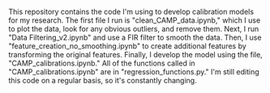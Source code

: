 This repository contains the code I'm using to develop calibration models for my research. The first file I run is "clean_CAMP_data.ipynb," which I use to plot the data, look for any obvious outliers, and remove them. Next, I run "Data Filtering_v2.ipynb" and use a FIR filter to smooth the data. Then, I use "feature_creation_no_smoothing.ipynb" to create additional features by transforming the original features. Finally, I develop the model using the file, "CAMP_calibrations.ipynb." All of the functions called in "CAMP_calibrations.ipynb" are in "regression_functions.py." I'm still editing this code on a regular basis, so it's constantly changing. 
